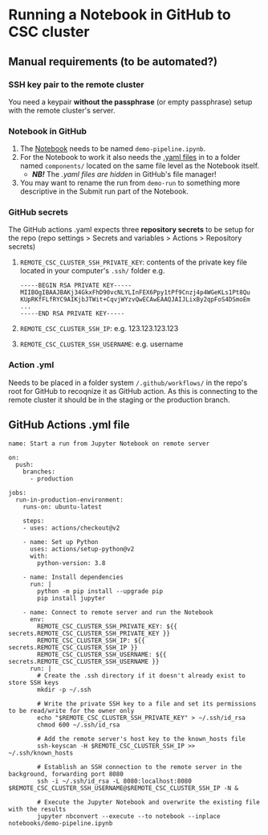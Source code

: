 # Running a Notebook in GitHub to CSC cluster

## Manual requirements (to be automated?)

### SSH key pair to the remote cluster

You need a keypair **without the passphrase** (or empty passphrase) setup with the remote cluster's server.

### Notebook in GitHub

1. The [Notebook](https://github.com/OSS-MLOPS-PLATFORM/oss-mlops-platform/blob/main/tutorials/demo_notebooks/demo_pipeline/demo-pipeline.ipynb) needs to be named `demo-pipeline.ipynb`.
2. For the Notebook to work it also needs the [.yaml files](https://github.com/OSS-MLOPS-PLATFORM/oss-mlops-platform/tree/main/tutorials/demo_notebooks/demo_pipeline/components) in to a folder named `components/` located on the same file level as the Notebook itself.
    - ***NB!*** The *.yaml files are hidden* in GitHub's file manager!
3. You may want to rename the run from `demo-run` to something more descriptive in the Submit run part of the Notebook.

### GitHub secrets

The GitHub actions .yaml expects three **repository secrets** to be setup for the repo (repo settings > Secrets and variables > Actions > Repository secrets)

1. `REMOTE_CSC_CLUSTER_SSH_PRIVATE_KEY`: contents of the private key file located in your computer's `.ssh/` folder e.g.
    
    ```
    -----BEGIN RSA PRIVATE KEY-----
    MIIBOgIBAAJBAKj34GkxFhD90vcNLYLInFEX6Ppy1tPf9Cnzj4p4WGeKLs1Pt8Qu
    KUpRKfFLfRYC9AIKjbJTWit+CqvjWYzvQwECAwEAAQJAIJLixBy2qpFoS4DSmoEm
    ...
    -----END RSA PRIVATE KEY-----
    ```

2. `REMOTE_CSC_CLUSTER_SSH_IP`: e.g. 123.123.123.123
3. `REMOTE_CSC_CLUSTER_SSH_USERNAME`: e.g. username

### Action .yml

Needs to be placed in a folder system `/.github/workflows/` in the repo's root for GitHub to recoqnize it as GitHub action.
As this is connecting to the remote cluster it should be in the staging or the production branch.

## GitHub Actions .yml file

```
name: Start a run from Jupyter Notebook on remote server

on:
  push:
    branches:
      - production

jobs:
  run-in-production-environment:
    runs-on: ubuntu-latest
    
    steps:
    - uses: actions/checkout@v2
    
    - name: Set up Python
      uses: actions/setup-python@v2
      with:
        python-version: 3.8
        
    - name: Install dependencies
      run: |
        python -m pip install --upgrade pip
        pip install jupyter
        
    - name: Connect to remote server and run the Notebook
      env:
        REMOTE_CSC_CLUSTER_SSH_PRIVATE_KEY: ${{ secrets.REMOTE_CSC_CLUSTER_SSH_PRIVATE_KEY }}
        REMOTE_CSC_CLUSTER_SSH_IP: ${{ secrets.REMOTE_CSC_CLUSTER_SSH_IP }}
        REMOTE_CSC_CLUSTER_SSH_USERNAME: ${{ secrets.REMOTE_CSC_CLUSTER_SSH_USERNAME }}
      run: |
        # Create the .ssh directory if it doesn't already exist to store SSH keys
        mkdir -p ~/.ssh
        
        # Write the private SSH key to a file and set its permissions to be read/write for the owner only
        echo "$REMOTE_CSC_CLUSTER_SSH_PRIVATE_KEY" > ~/.ssh/id_rsa
        chmod 600 ~/.ssh/id_rsa

        # Add the remote server's host key to the known_hosts file
        ssh-keyscan -H $REMOTE_CSC_CLUSTER_SSH_IP >> ~/.ssh/known_hosts
        
        # Establish an SSH connection to the remote server in the background, forwarding port 8080
        ssh -i ~/.ssh/id_rsa -L 8080:localhost:8080 $REMOTE_CSC_CLUSTER_SSH_USERNAME@$REMOTE_CSC_CLUSTER_SSH_IP -N &
       
        # Execute the Jupyter Notebook and overwrite the existing file with the results
        jupyter nbconvert --execute --to notebook --inplace notebooks/demo-pipeline.ipynb

        
```
